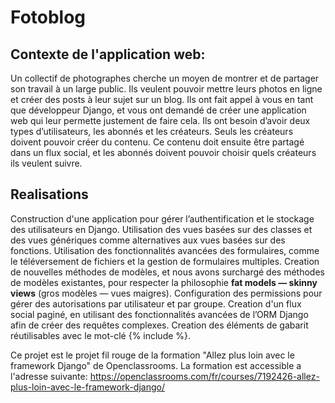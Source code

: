 # Fotoblog

## Contexte de l'application web:

Un collectif de photographes cherche un moyen de montrer et de partager son travail à un large public.
Ils veulent pouvoir mettre leurs photos en ligne et créer des posts à leur sujet sur un blog.
Ils ont fait appel à vous en tant que développeur Django, et vous ont demandé de créer une application web qui leur permette justement de faire cela.
Ils ont besoin d’avoir deux types d’utilisateurs, les abonnés et les créateurs. Seuls les créateurs doivent pouvoir créer du contenu.
Ce contenu doit ensuite être partagé dans un flux social, et les abonnés doivent pouvoir choisir quels créateurs ils veulent suivre.

## Realisations

Construction d'une application pour gérer l’authentification et le stockage des utilisateurs en Django.
Utilisation des vues basées sur des classes et des vues génériques comme alternatives aux vues basées sur des fonctions.
Utilisation des fonctionnalités avancées des formulaires, comme le téléversement de fichiers et la gestion de formulaires multiples.
Creation de nouvelles méthodes de modèles, et nous avons surchargé des méthodes de modèles existantes, pour respecter la philosophie **fat models — skinny views** (gros modèles — vues maigres).
Configuration des permissions pour gérer des autorisations par utilisateur et par groupe.
Creation d'un flux social paginé, en utilisant des fonctionnalités avancées de l’ORM Django afin de créer des requêtes complexes.
Creation des éléments de gabarit réutilisables avec le mot-clé  {% include %}.

Ce projet est le projet fil rouge de la formation "Allez plus loin avec le framework Django" de Openclassrooms.
La formation est accessible a l'adresse suivante: https://openclassrooms.com/fr/courses/7192426-allez-plus-loin-avec-le-framework-django/
